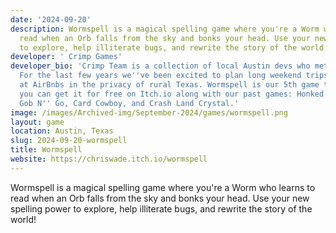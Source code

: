 ```yaml
---
date: '2024-09-20'
description: Wormspell is a magical spelling game where you're a Worm who learns to
  read when an Orb falls from the sky and bonks your head. Use your new spelling power
  to explore, help illiterate bugs, and rewrite the story of the world!
developer: ' Crimp Games'
developer_bio: 'Crimp Team is a collection of local Austin devs who met rock climbing.
  For the last few years we''ve been excited to plan long weekend trips to jam together
  at AirBnbs in the privacy of rural Texas. Wormspell is our 5th game together and
  you can get it for free on Itch.io along with our past games: Honked! a clown noir,
  Gob N'' Go, Card Cowboy, and Crash Land Crystal.'
image: /images/Archived-img/September-2024/games/wormspell.png
layout: game
location: Austin, Texas
slug: 2024-09-20-wormspell
title: Wormspell
website: https://chriswade.itch.io/wormspell
---
```


Wormspell is a magical spelling game where you're a Worm who learns to read when an Orb falls from the sky and bonks your head. Use your new spelling power to explore, help illiterate bugs, and rewrite the story of the world!